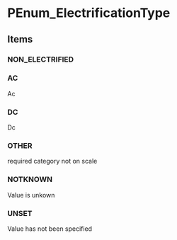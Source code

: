 # PEnum_ElectrificationType


<!-- end of short definition -->
## Items

### NON_ELECTRIFIED


### AC
Ac

### DC
Dc

### OTHER
required category not on scale

### NOTKNOWN
Value is unkown

### UNSET
Value has not been specified
